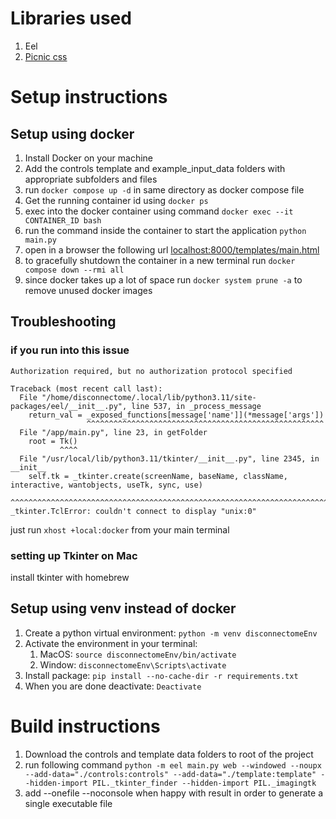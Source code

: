 # Libraries used

1. Eel
2. [Picnic css](https://picnicss.com/)

# Setup instructions

## Setup using docker

1. Install Docker on your machine
2. Add the controls template and example_input_data folders with appropriate subfolders and files
3. run `docker compose up -d` in same directory as docker compose file
4. Get the running container id using `docker ps`
5. exec into the docker container using command `docker exec --it CONTAINER_ID bash`
6. run the command inside the container to start the application `python main.py`
7. open in a browser the following url [localhost:8000/templates/main.html](localhost:8000/templates/main.html)
8. to gracefully shutdown the container in a new terminal run `docker compose down --rmi all`
9. since docker takes up a lot of space run `docker system prune -a` to remove unused docker images

## Troubleshooting

### if you run into this issue

```
Authorization required, but no authorization protocol specified

Traceback (most recent call last):
  File "/home/disconnectome/.local/lib/python3.11/site-packages/eel/__init__.py", line 537, in _process_message
    return_val = _exposed_functions[message['name']](*message['args'])
                 ^^^^^^^^^^^^^^^^^^^^^^^^^^^^^^^^^^^^^^^^^^^^^^^^^^^^^
  File "/app/main.py", line 23, in getFolder
    root = Tk()
           ^^^^
  File "/usr/local/lib/python3.11/tkinter/__init__.py", line 2345, in __init__
    self.tk = _tkinter.create(screenName, baseName, className, interactive, wantobjects, useTk, sync, use)
              ^^^^^^^^^^^^^^^^^^^^^^^^^^^^^^^^^^^^^^^^^^^^^^^^^^^^^^^^^^^^^^^^^^^^^^^^^^^^^^^^^^^^^^^^^^^^
_tkinter.TclError: couldn't connect to display "unix:0"
```

just run `xhost +local:docker` from your main terminal

### setting up Tkinter on Mac

install tkinter with homebrew

## Setup using venv instead of docker

1. Create a python virtual environment: `python -m venv disconnectomeEnv`
2. Activate the environment in your terminal:
   1. MacOS: `source disconnectomeEnv/bin/activate`
   2. Window: `disconnectomeEnv\Scripts\activate`
3. Install package: `pip install --no-cache-dir -r requirements.txt`
4. When you are done deactivate: `Deactivate`

# Build instructions

1. Download the controls and template data folders to root of the project
2. run following command `python -m eel main.py web --windowed --noupx --add-data="./controls:controls" --add-data="./template:template" --hidden-import PIL._tkinter_finder --hidden-import PIL._imagingtk`
3. add --onefile --noconsole when happy with result in order to generate a single executable file
